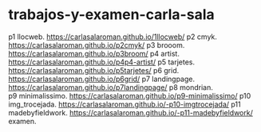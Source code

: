 # trabajos-y-examen-carla-sala
p1 llocweb.       https://carlasalaroman.github.io/1llocweb/
p2 cmyk.          https://carlasalaroman.github.io/p2cmyk/
p3 brooom.        https://carlasalaroman.github.io/p3broom/ 
p4 artist.        https://carlasalaroman.github.io/p4p4-artist/
p5 tarjetes.      https://carlasalaroman.github.io/p5tarjetes/
p6 grid.          https://carlasalaroman.github.io/p6grid/
p7 landingpage.   https://carlasalaroman.github.io/p7landingpage/
p8 mondrian.      
p9 minimalissimo.    https://carlasalaroman.github.io/p9-minimalissimo/
p10 img_trocejada.   https://carlasalaroman.github.io/-p10-imgtrocejada/
p11 madebyfieldwork. https://carlasalaroman.github.io/-p11-madebyfieldwork/
examen. 

